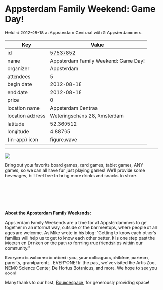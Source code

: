 # Appsterdam Family Weekend: Game Day!
Held at 2012-08-18 at Appsterdam Centraal with 5 Appsterdammers.
        
|Key|Value
|---|---|
|id|[57537852](https://www.meetup.com/appsterdam/events/57537852/)|
|name|Appsterdam Family Weekend: Game Day!|
|organizer|Appsterdam|
|attendees|5|
|begin date|2012-08-18|
|end date|2012-08-18|
|price|0|
|location name|Appsterdam Centraal|
|location address|Weteringschans 28, Amsterdam|
|latitude|52.360512|
|longitude|4.88765|
|(in-app) icon|figure.wave|

---

<img src="http://photos2.meetupstatic.com/photos/event/4/c/e/2/event_105619682.jpeg" />

Bring out your favorite board games, card games, tablet games, ANY games, so we can all have fun just playing games! We'll provide some beverages, but feel free to bring more drinks and snacks to share.

 

 

 

**About the Appsterdam Family Weekends:**

Appsterdam Family Weekends are a time for all Appsterdammers to get together in an informal way, outside of the bar meetups, where people of all ages are welcome. As Mike wrote in his blog: "Getting to know each other’s families will help us to get to know each other better. It is one step past the Meeten en Drinken on the path to forming true friendships within our community."

Everyone is welcome to attend: you, your colleagues, children, partners, parents, grandparents.. EVERYONE! In the past, we've visited the Artis Zoo, NEMO Science Center, De Hortus Botanicus, and more. We hope to see you soon!

Many thanks to our host, [Bouncespace](http://www.bouncespace.eu), for generously providing space!


